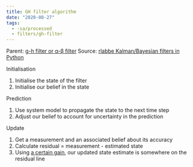 ```yaml
---
title: GH filter algorithm
date: "2020-08-27"
tags:
  - -sa/processed
  - filters/gh-filter
---
```


Parent: [g-h filter or α-β filter](g-h-filter-or-α-β-filter.md)
Source: [rlabbe Kalman/Bayesian filters in Python](rlabbe-kalman_bayesian-filters-in-python.md)

Initialisation

1.  Initialise the state of the filter
2.  Initialise our belief in the state

Prediction

1.  Use system model to propagate the state to the next time step
2.  Adjust our belief to account for uncertainty in the prediction

Update

1.  Get a measurement and an associated belief about its accuracy
2.  Calculate residual = measurement - estimated state
3.  Using [a certain gain](http://www.evernote.com/shard/s484/nl/217355218/a7509361-eda5-4c69-a509-eb5c9d213ab2), our updated state estimate is somewhere on the residual line

